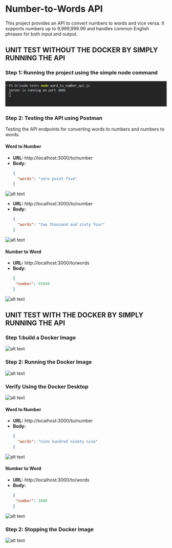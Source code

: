 # Number-to-Words API

This project provides an API to convert numbers to words and vice versa. It supports numbers up to 9,999,999.99 and handles common English phrases for both input and output.

## UNIT TEST WITHOUT THE DOCKER BY SIMPLY RUNNING THE API

### Step 1: Running the project using the simple node command
![Step 1 Screenshot](image-1.png)

### Step 2: Testing the API using Postman
Testing the API endpoints for converting words to numbers and numbers to words.

#### Word to Number
- **URL:** http://localhost:3000/to/number
- **Body:**
  ```json
  {
    "words": "zero point five"
  }
![alt text](image-2.png)


- **URL:** http://localhost:3000/to/number
- **Body:**
  ```json
  {
    "words": "two thousand and sixty four"
  }

![alt text](image-3.png)

#### Number to Word

- **URL:**  http://localhost:3000/to/words
- **Body:**
  ```json
  {
   "number": 95640
  }

![alt text](image-4.png)



## UNIT TEST WITH THE DOCKER BY SIMPLY RUNNING THE API

### Step 1:build a Docker Image

![alt text](image-5.png)


### Step 2: Running the Docker Image

![alt text](image-6.png)

###  Verify Using the Docker Desktop

![alt text](image-7.png)


#### Word to Number
- **URL:** http://localhost:3000/to/number
- **Body:**
  ```json
  {
    "words": "nine hundred ninety nine"
  }
![alt text](image-8.png)

#### Number to Word

- **URL:**  http://localhost:3000/to/words
- **Body:**
  ```json
  {
   "number": 1080
  }
![alt text](image-9.png)


### Step 2: Stopping the Docker Image
![alt text](image-10.png)